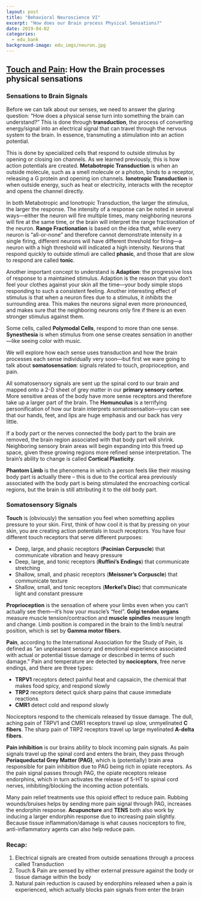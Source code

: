 ```yaml
---
layout: post
title: "Behavioral Neuroscience VI"
excerpt: "How does our Brain process Physical Sensations?"
date: 2019-04-02
categories:
  - edu_bank
background-image: edu_imgs/neuron.jpg
---
```


## <u>Touch and Pain</u>: How the Brain processes physical sensations

### Sensations to Brain Signals
Before we can talk about our senses, we need to answer the glaring question: “How does a physical sense turn into something the brain can understand?” This is done through **transduction**, the process of converting energy/signal into an electrical signal that can travel through the nervous system to the brain. In essence, transmuting a stimulation into an action potential.

This is done by specialized cells that respond to outside stimulus by opening or closing ion channels. As we learned previously, this is how action potentials are created. **Metabotropic Transduction** is when an outside molecule, such as a smell molecule or a photon, binds to a receptor, releasing a G protein and opening ion channels. **Ionotropic Transduction** is when outside energy, such as heat or electricity, interacts with the receptor and opens the channel directly.

In both Metabotropic and Ionotropic Transduction, the larger the stimulus, the larger the response. The intensity of a response can be noted in several ways—either the neuron will fire multiple times, many neighboring neurons will fire at the same time, or the brain will interpret the range fractionation of the neuron. **Range Fractionation** is based on the idea that, while every neuron is “all-or-none” and therefore cannot demonstrate intensity in a single firing, different neurons will have different threshold for firing—a neuron with a high threshold will indicated a high intensity.
Neurons that respond quickly to outside stimuli are called **phasic**, and those that are slow to respond are called **tonic**.

Another important concept to understand is **Adaption**: the progressive loss of response to a maintained stimulus. Adaption is the reason that you don’t feel your clothes against your skin all the time—your body simple stops responding to such a consistent feeling. Another interesting effect of stimulus is that when a neuron fires due to a stimulus, it _inhibits_ the surrounding area. This makes the neurons signal even more pronounced, and makes sure that the neighboring neurons only fire if there is an even stronger stimulus against them.

Some cells, called **Polymodal Cells**, respond to more than one sense. **Synesthesia** is when stimulus from one sense creates sensation in another—like seeing color with music.

We will explore how each sense uses transduction and how the brain processes each sense individually very soon—but first we ware going to talk about **somatosensation**: signals related to touch, proprioception, and pain.

All somatosensory signals are sent up the spinal cord to our brain and mapped onto a 2-D sheet of grey matter in our **primary sensory cortex**. More sensitive areas of the body have more sense receptors and therefore take up a larger part of the brain. The **Homunculus** is a terrifying personification of how our brain interprets somatosensation—you can see that our hands, feet, and lips are huge emphasis and our back has very little.

If a body part or the nerves connected the body part to the brain are removed, the brain region associated with that body part will shrink. Neighboring sensory brain areas will begin expanding into this freed up space, given these growing regions more refined sense interpretation. The brain’s ability to change is called **Cortical Plasticity**.

**Phantom Limb** is the phenomena in which a person feels like their missing body part is actually there – this is due to the cortical area previously associated with the body part is being stimulated the encroaching cortical regions, but the brain is still attributing it to the old body part.

### Somatosensory Signals
**Touch** is (obviously) the sensation you feel when something applies pressure to your skin. First, think of how cool it is that by pressing on your skin, you are creating action potentials in touch receptors. You have four different touch receptors that serve different purposes:
- Deep, large, and phasic receptors (**Pacinian Corpuscle**) that communicate vibration and heavy pressure
- Deep, large, and tonic receptors (**Ruffini’s Endings**) that communicate stretching
- Shallow, small, and phasic receptors (**Meissner’s Corpuscle**) that communicate texture
- Shallow, small, and tonic receptors (**Merkel’s Disc**) that communicate light and constant pressure

**Proprioception** is the sensation of where your limbs even when you can’t actually see them—it’s how your muscle’s “feel”. **Golgi tendon organs** measure muscle tension/contraction and **muscle spindles** measure length and change. Limb position is compared in the brain to the limb’s neutral position, which is set by **Gamma motor fibers**.

**Pain**, according to the International Association for the Study of Pain, is defined as “an unpleasant sensory and emotional experience associated with actual or potential tissue damage or described in terms of such damage.” Pain and temperature are detected by **nociceptors**, free nerve endings, and there are three types:
- **TRPV1** receptors detect painful heat and capsaicin, the chemical that makes food spicy, and respond slowly
- **TRP2** receptors detect quick sharp pains that cause immediate reactions
- **CMR1** detect cold and respond slowly

Nociceptors respond to the chemicals released by tissue damage. The dull, aching pain of TRPV1 and CMR1 receptors travel up slow, unmyelinated **C fibers**. The sharp pain of TRP2 receptors travel up large myelinated **A-delta fibers**.

**Pain inhibition** is our brains ability to block incoming pain signals. As pain signals travel up the spinal cord and enters the brain, they pass through **Periaqueductal Grey Matter (PAG)**, which is (potentially) brain area responsible for pain inhibition due to PAG being rich in opiate receptors. As the pain signal passes through PAG, the opiate receptors release endorphins, which in turn activates the release of 5-HT to spinal cord nerves, inhibiting/blocking the incoming action potentials.

Many pain relief treatments use this opioid effect to reduce pain. Rubbing wounds/bruises helps by sending more pain signal through PAG, increases the endorphin response. **Acupuncture** and **TENS** both also work by inducing a larger endorphin response due to increasing pain slightly. Because tissue inflammation/damage is what causes nociceptors to fire, anti-inflammatory agents can also help reduce pain.

### Recap:
1.	Electrical signals are created from outside sensations through a process called Transduction
2.	Touch & Pain are sensed by either external pressure against the body or tissue damage within the body
3.	Natural pain reduction is caused by endorphins released when a pain is experienced, which actually blocks pain signals from enter the brain
